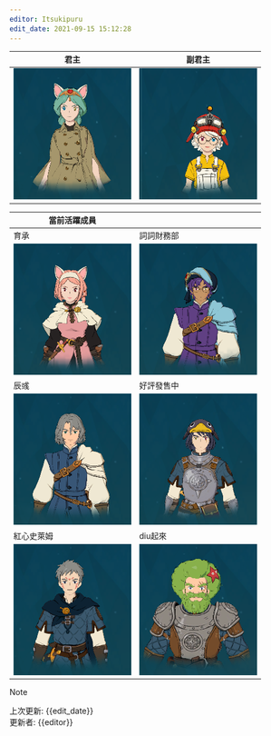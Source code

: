 ```yaml
---
editor: Itsukipuru
edit_date: 2021-09-15 15:12:28
---
```


| 君主                          | 副君主                          |
| ----------------------------- | ------------------------------- |
| ![](figures/leaders/蘇菲.png) | ![](figures/leaders/阿加莎.png) |

| 當前活躍成員                        |                                     |
| ----------------------------------- | ----------------------------------- |
| 育承                                | 詞詞財務部                          |
| ![](figures/leaders/育承.png)       | ![](figures/leaders/詞詞財務部.png) |
| 辰彧                                | 好評發售中                          |
| ![](figures/leaders/辰彧.png)       | ![](figures/leaders/好評發售中.png) |
| 紅心史萊姆                          | diu起來                             |
| ![](figures/leaders/紅心史萊姆.png) | ![](figures/leaders/diu起來.png)    |

> [!NOTE]
> 上次更新: {{edit_date}}  
> 更新者: {{editor}}
